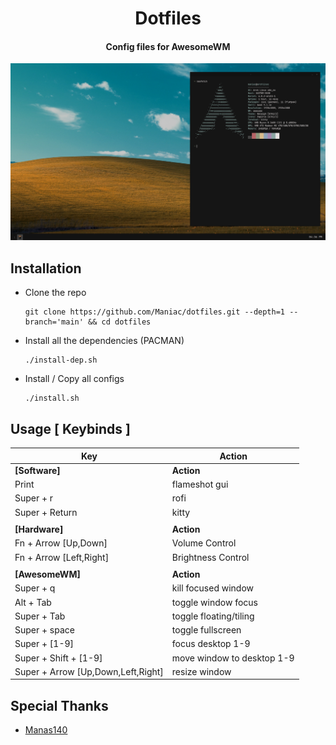 <h1 align="center">Dotfiles</h1>
<h4 align="center">Config files for AwesomeWM</h4>

<p align="center">
  <img src="preview.png">
</p>

## Installation

- Clone the repo

  ```
  git clone https://github.com/Maniac/dotfiles.git --depth=1 --branch='main' && cd dotfiles
  ```

- Install all the dependencies (PACMAN)

  ```
  ./install-dep.sh 
  ```

- Install / Copy all configs

  ```
  ./install.sh 
  ```

</details>

## Usage [ Keybinds ] 
| Key                                  | Action                     |
| -----                                | -----                      |
| **[Software]**                       | **Action**                 |
| Print                                | flameshot gui              |
| Super + r                            | rofi                       |
| Super + Return                       | kitty                      |
|                                      |                            |
| **[Hardware]**                       | **Action**                 |
| Fn + Arrow [Up,Down]                 | Volume Control             |
| Fn + Arrow [Left,Right]              | Brightness Control         |
|                                      |                            |
| **[AwesomeWM]**                      | **Action**                 |
| Super + q                            | kill focused window        |
| Alt + Tab                            | toggle window focus        |
| Super + Tab                          | toggle floating/tiling     |
| Super + space                        | toggle fullscreen          |
| Super + [1-9]                        | focus desktop 1-9          |
| Super + Shift + [1-9]                | move window to desktop 1-9 |
| Super + Arrow [Up,Down,Left,Right]   | resize window              |

## Special Thanks

  - [Manas140](https://github.com/Manas140/dotfiles)